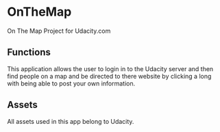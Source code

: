 # OnTheMap
On The Map Project for Udacity.com
## Functions
This application allows the user to login in to the Udacity server and then find people on a map and be directed to there website by clicking a long with being able to post your own information.
## Assets
All assets used in this app belong to Udacity.
